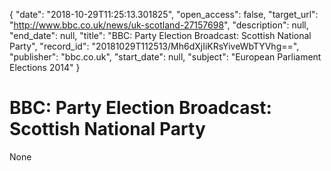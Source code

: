 {
  "date": "2018-10-29T11:25:13.301825", 
  "open_access": false, 
  "target_url": "http://www.bbc.co.uk/news/uk-scotland-27157698", 
  "description": null, 
  "end_date": null, 
  "title": "BBC:  Party Election Broadcast: Scottish National Party", 
  "record_id": "20181029T112513/Mh6dXjIiKRsYiveWbTYVhg==", 
  "publisher": "bbc.co.uk", 
  "start_date": null, 
  "subject": "European Parliament Elections 2014"
}

# BBC:  Party Election Broadcast: Scottish National Party

None